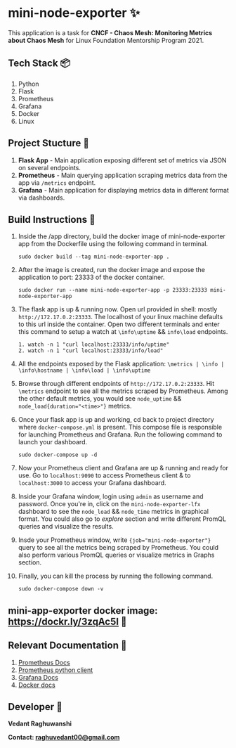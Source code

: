 # mini-node-exporter ✨
This application is a task for **CNCF - Chaos Mesh: Monitoring Metrics about Chaos Mesh** for Linux Foundation Mentorship Program 2021.

## Tech Stack 📦️
1. Python
2. Flask
3. Prometheus
4. Grafana
5. Docker
6. Linux

## Project Stucture 📸
1. **Flask App** - Main application exposing different set of metrics via JSON on several endpoints.
2. **Prometheus** - Main querying application scraping metrics data from the app via `/metrics` endpoint.
3. **Grafana** - Main application for displaying metrics data in different format via dashboards.

## Build Instructions 🚀
1. Inside the /app directory, build the docker image of mini-node-exporter app from the Dockerfile using the following command in terminal.
    
    `sudo docker build --tag mini-node-exporter-app .` 
2. After the image is created, run the docker image and expose the application to port: 23333 of the docker container.
    
    `sudo docker run --name mini-node-exporter-app -p 23333:23333 mini-node-exporter-app`
3. The flask app is up & running now. Open url provided in shell: mostly `http://172.17.0.2:23333`. The localhost of your linux machine defaults to this url inside the container. Open two different terminals and enter this command to setup a watch at `\info\uptime` && `info\load` endpoints.
    
    ```
    1. watch -n 1 "curl localhost:23333/info/uptime"
    2. watch -n 1 "curl localhost:23333/info/load"
    ```
3. All the endpoints exposed by the Flask application: `\metrics | \info | \info\hostname | \info\load | \info\uptime`    
4. Browse through different endpoints of `http://172.17.0.2:23333`. Hit `\metrics` endpoint to see all the metrics scraped by Prometheus. Among the other default metrics, you would see `node_uptime` && `node_load{duration="<time>"}` metrics.
5. Once your flask app is up and working, cd back to project directory where `docker-compose.yml` is present. This compose file is responsible for launching Prometheus and Grafana. Run the following command to launch your dashboard.
    
    `sudo docker-compose up -d`
6. Now your Prometheus client and Grafana are up & running and ready for use. Go to `localhost:9090` to access Prometheus client & to `localhost:3000` to access your Grafana dashboard.
7. Inside your Grafana window, login using `admin` as username and password. Once you're in, click on the `mini-node-exporter-lfx` dashboard to see the `node_load` && `node_time` metrics in graphical format. You could also go to *explore* section and write different PromQL queries and visualize the results.
8. Insde your Prometheus window, write `{job="mini-node-exporter"}` query to see all the metrics being scraped by Prometheus. You could also perform various PromQL queries or visualize metrics in Graphs section.
9. Finally, you can kill the process by running the following command.
    
    `sudo docker-compose down -v`


## mini-app-exporter docker image: https://dockr.ly/3zqAc5I 📌
## Relevant Documentation :page_facing_up:
1. [Prometheus Docs](https://prometheus.io/docs/introduction/overview/)
2. [Prometheus python client](https://github.com/prometheus/client_python)
3. [Grafana Docs](https://grafana.com/docs/)
4. [Docker docs](https://docs.docker.com/reference/)

## Developer :construction_worker:
**Vedant Raghuwanshi**

**Contact: raghuvedant00@gmail.com**
